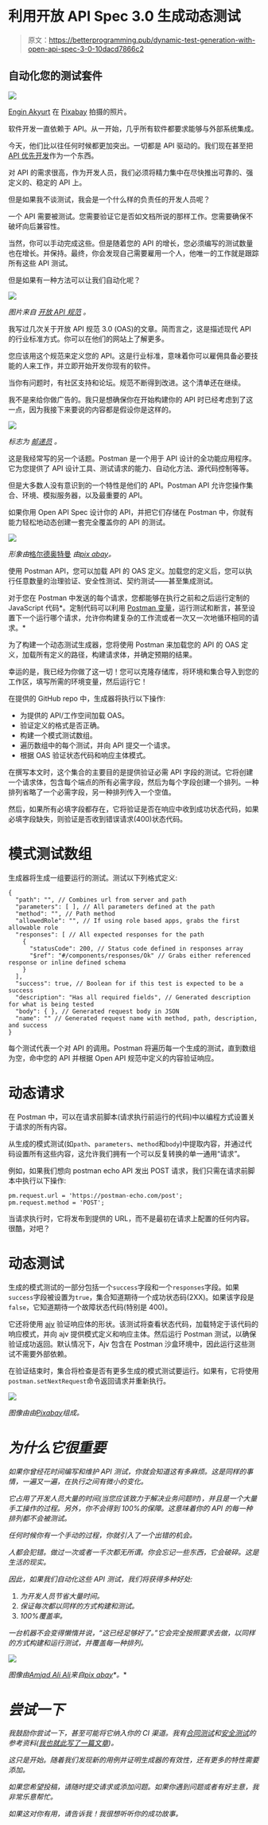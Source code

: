 # 利用开放 API Spec 3.0 生成动态测试

> 原文：<https://betterprogramming.pub/dynamic-test-generation-with-open-api-spec-3-0-10dacd7866c2>

## 自动化您的测试套件

![](img/b5871898d04b45457813f0780b8ded83.png)

[Engin Akyurt](https://pixabay.com/users/engin_akyurt-3656355/?utm_source=link-attribution&amp;utm_medium=referral&amp;utm_campaign=image&amp;utm_content=3866515) 在 [Pixabay](https://pixabay.com/?utm_source=link-attribution&amp;utm_medium=referral&amp;utm_campaign=image&amp;utm_content=3866515) 拍摄的照片。

软件开发一直依赖于 API。从一开始，几乎所有软件都要求能够与外部系统集成。

今天，他们比以往任何时候都更加突出。一切都是 API 驱动的。我们现在甚至把 [API 优先开发](https://medium.com/better-programming/api-first-development-build-consistent-meaningful-apis-with-postman-db7d1e9e8b5c)作为一个东西。

对 API 的需求很高，作为开发人员，我们必须将精力集中在尽快推出可靠的、强定义的、稳定的 API 上。

但是如果我不谈测试，我会是一个什么样的负责任的开发人员呢？

一个 API 需要被测试。您需要验证它是否如文档所说的那样工作。您需要确保不破坏向后兼容性。

当然，你可以手动完成这些。但是随着您的 API 的增长，您必须编写的测试数量也在增长。并保持。最终，你会发现自己需要雇用一个人，他唯一的工作就是跟踪所有这些 API 测试。

但是如果有一种方法可以让我们自动化呢？

![](img/4adc3525c9908cfd2cb7243f9b9246d2.png)

*图片来自* [*开放 API 规范*](https://www.openapis.org/) *。*

我写过几次关于开放 API 规范 3.0 (OAS)的文章。简而言之，这是描述现代 API 的行业标准方式。你可以在他们的网站上了解更多。

您应该用这个规范来定义您的 API。这是行业标准，意味着你可以雇佣具备必要技能的人来工作，并立即开始开发你现有的软件。

当你有问题时，有社区支持和论坛。规范不断得到改进。这个清单还在继续。

我不是来给你做广告的。我只是想确保你在开始构建你的 API 时已经考虑到了这一点，因为我接下来要说的内容都是假设你是这样的。

![](img/82b189f735f81c4d2f62d9f02ccc69de.png)

*标志为* [*邮递员*](https://www.postman.com/) *。*

这是我经常写的另一个话题。Postman 是一个用于 API 设计的全功能应用程序。它为您提供了 API 设计工具、测试请求的能力、自动化方法、源代码控制等等。

但是大多数人没有意识到的一个特性是他们的 API。Postman API 允许您操作集合、环境、模拟服务器，以及最重要的 API。

如果你用 Open API Spec 设计你的 API，并把它们存储在 Postman 中，你就有能力轻松地动态创建一套完全覆盖你的 API 的测试。

![](img/6407f8b115bc1f448479af15b5e22ad8.png)

*形象由*[格尔德奥特曼](https://pixabay.com/users/geralt-9301/?utm_source=link-attribution&utm_medium=referral&utm_campaign=image&utm_content=3087393) *由*[*pix abay*](https://pixabay.com/?utm_source=link-attribution&utm_medium=referral&utm_campaign=image&utm_content=3087393)*。*

使用 Postman API，您可以加载 API 的 OAS 定义。加载您的定义后，您可以执行任意数量的治理验证、安全性测试、契约测试——甚至集成测试。

对于您在 Postman 中发送的每个请求，您都能够在执行之前和之后运行定制的 JavaScript 代码*。定制代码可以利用 [Postman 变量](https://learning.postman.com/docs/sending-requests/variables/)，运行测试和断言，甚至设置下一个运行哪个请求，允许你构建复杂的工作流或者一次又一次地循环相同的请求。*

为了构建一个动态测试生成器，您将使用 Postman 来加载您的 API 的 OAS 定义，加载所有定义的路径，构建请求体，并确定预期的结果。

幸运的是，我已经为你做了这一切！您可以克隆存储库，将环境和集合导入到您的工作区，填写所需的环境变量，然后运行它！

在提供的 GitHub repo 中，生成器将执行以下操作:

*   为提供的 API/工作空间加载 OAS。
*   验证定义的格式是否正确。
*   构建一个模式测试数组。
*   遍历数组中的每个测试，并向 API 提交一个请求。
*   根据 OAS 验证状态代码和响应主体模式。

在撰写本文时，这个集合的主要目的是提供验证必需 API 字段的测试。它将创建一个请求体，包含每个端点的所有必需字段，然后为每个字段创建一个排列。一种排列省略了一个必需字段，另一种排列传入一个空值。

然后，如果所有必填字段都存在，它将验证是否在响应中收到成功状态代码，如果必填字段缺失，则验证是否收到错误请求(400)状态代码。

# 模式测试数组

生成器将生成一组要运行的测试。测试以下列格式定义:

```
{ 
  "path": "", // Combines url from server and path 
  "parameters": [ ], // All parameters defined at the path 
  "method": "", // Path method 
  "allowedRole": "", // If using role based apps, grabs the first allowable role 
  "responses": [ // All expected responses for the path 
    { 
      "statusCode": 200, // Status code defined in responses array 
      "$ref": "#/components/responses/Ok" // Grabs either referenced response or inline defined schema 
    } 
  ], 
  "success": true, // Boolean for if this test is expected to be a success 
  "description": "Has all required fields", // Generated description for what is being tested 
  "body": { }, // Generated request body in JSON 
  "name": "" // Generated request name with method, path, description, and success 
}
```

每个测试代表一个对 API 的调用。Postman 将遍历每一个生成的测试，直到数组为空，命中您的 API 并根据 Open API 规范中定义的内容验证响应。

# 动态请求

在 Postman 中，可以在请求前脚本(请求执行前运行的代码)中以编程方式设置关于请求的所有内容。

从生成的模式测试(如`path`、`parameters`、`method`和`body`)中提取内容，并通过代码设置所有这些内容，这允许我们拥有一个可以反复转换的单一通用“请求”。

例如，如果我们想向 postman echo API 发出 POST 请求，我们只需在请求前脚本中执行以下操作:

```
pm.request.url = 'https://postman-echo.com/post'; 
pm.request.method = 'POST';
```

当请求执行时，它将发布到提供的 URL，而不是最初在请求上配置的任何内容。很酷，对吧？

# 动态测试

生成的模式测试的一部分包括一个`success`字段和一个`responses`字段。如果`success`字段被设置为`true`，集合知道期待一个成功状态码(2XX)。如果该字段是`false`，它知道期待一个故障状态代码(特别是 400)。

它还将使用 [ajv](https://ajv.js.org/) 验证响应体的形状。该测试将查看状态代码，加载特定于该代码的响应模式，并向 ajv 提供模式定义和响应主体。然后运行 Postman 测试，以确保验证成功返回。默认情况下，Ajv 包含在 Postman 沙盒环境中，因此运行这些测试不需要外部依赖。

在验证结束时，集合将检查是否有更多生成的模式测试要运行。如果有，它将使用`postman.setNextRequest`命令返回请求并重新执行。

![](img/63bc496d089375390130c14f9a3fe043.png)

*图像由*[](https://pixabay.com/users/mohamed_hassan-5229782/?utm_source=link-attribution&utm_medium=referral&utm_campaign=image&utm_content=4443332)**由*[*Pixabay*](https://pixabay.com/?utm_source=link-attribution&utm_medium=referral&utm_campaign=image&utm_content=4443332)*组成。**

# *为什么它很重要*

*如果你曾经花时间编写和维护 API 测试，你就会知道这有多麻烦。这是同样的事情，一遍又一遍，在执行之间有微小的变化。*

*它占用了开发人员大量的时间(当您应该致力于解决业务问题时)，并且是一个大量手工操作的过程。另外，你不会得到 100%的保障。这意味着你的 API 的每一种排列都不会被测试。*

*任何时候你有一个手动的过程，你就引入了一个出错的机会。*

*人都会犯错。做过一次或者一千次都无所谓。你会忘记一些东西，它会破碎。这是生活的现实。*

*因此，如果我们自动化这些 API 测试，我们将获得多种好处:*

1.  *为开发人员节省大量时间。*
2.  *保证每次都以同样的方式构建和测试。*
3.  *100%覆盖率。*

*一台机器不会变得懒惰并说，“这已经足够好了。”它会完全按照要求去做，以同样的方式构建和运行测试，并覆盖每一种排列。*

*![](img/3d71e34f9a36dcc74acb796650071c92.png)*

**图像由*[*Amjad Ali Ali*](https://pixabay.com/users/aa8916744-18145689/?utm_source=link-attribution&utm_medium=referral&utm_campaign=image&utm_content=5557589)*来自*[*pix abay*](https://pixabay.com/?utm_source=link-attribution&utm_medium=referral&utm_campaign=image&utm_content=5557589)*。**

# *尝试一下*

*我鼓励你尝试一下，甚至可能将它纳入你的 CI 渠道。我有[合同测试](https://github.com/allenheltondev/postman-contract-test-generator)和[安全测试](https://github.com/allenheltondev/postman-security-test-generator)的参考资料([我也就此写了一篇文章](https://medium.com/better-programming/micro-frontends-role-based-applications-and-you-5d6cd8d796eb))。*

*这只是开始。随着我们发现新的用例并证明生成器的有效性，还有更多的特性需要添加。*

*如果您希望投稿，请随时提交请求或添加问题。如果你遇到问题或者有好主意，我非常乐意帮忙。*

*如果这对你有用，请告诉我！我很想听听你的成功故事。*